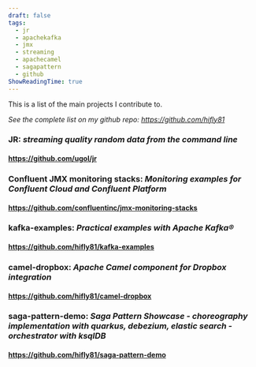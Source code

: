```yaml
---
draft: false
tags:
  - jr
  - apachekafka
  - jmx
  - streaming
  - apachecamel
  - sagapattern
  - github
ShowReadingTime: true
---
```


This is a list of the main projects I contribute to. 

_See the complete list on my github repo:
https://github.com/hifly81_

### JR: _streaming quality random data from the command line_
#### https://github.com/ugol/jr

### Confluent JMX monitoring stacks: _Monitoring examples for Confluent Cloud and Confluent Platform_
#### https://github.com/confluentinc/jmx-monitoring-stacks

### kafka-examples: _Practical examples with Apache Kafka®_
#### https://github.com/hifly81/kafka-examples

### camel-dropbox: _Apache Camel component for Dropbox integration_
#### https://github.com/hifly81/camel-dropbox

### saga-pattern-demo: _Saga Pattern Showcase - choreography implementation with quarkus, debezium, elastic search - orchestrator with ksqlDB_
#### https://github.com/hifly81/saga-pattern-demo